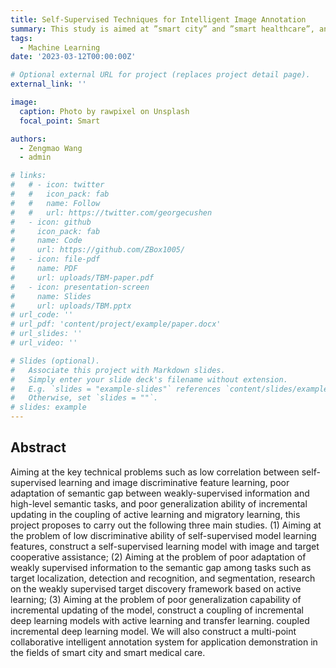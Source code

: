 ```yaml
---
title: Self-Supervised Techniques for Intelligent Image Annotation
summary: This study is aimed at ”smart city” and ”smart healthcare”, and is committed to achieving or even surpassing the performance of a large number of labeled images by using only image-level annotations or unlabeled images.
tags:
  - Machine Learning
date: '2023-03-12T00:00:00Z'

# Optional external URL for project (replaces project detail page).
external_link: ''

image:
  caption: Photo by rawpixel on Unsplash
  focal_point: Smart

authors:
  - Zengmao Wang
  - admin

# links:
#   # - icon: twitter
#   #   icon_pack: fab
#   #   name: Follow
#   #   url: https://twitter.com/georgecushen
#   - icon: github
#     icon_pack: fab
#     name: Code
#     url: https://github.com/ZBox1005/
#   - icon: file-pdf
#     name: PDF
#     url: uploads/TBM-paper.pdf
#   - icon: presentation-screen
#     name: Slides
#     url: uploads/TBM.pptx
# url_code: ''
# url_pdf: 'content/project/example/paper.docx'
# url_slides: ''
# url_video: ''

# Slides (optional).
#   Associate this project with Markdown slides.
#   Simply enter your slide deck's filename without extension.
#   E.g. `slides = "example-slides"` references `content/slides/example-slides.md`.
#   Otherwise, set `slides = ""`.
# slides: example
---
```

## Abstract

Aiming at the key technical problems such as low correlation between self-supervised learning and image discriminative feature learning, poor adaptation of semantic gap between weakly-supervised information and high-level semantic tasks, and poor generalization ability of incremental updating in the coupling of active learning and migratory learning, this project proposes to carry out the following three main studies. (1) Aiming at the problem of low discriminative ability of self-supervised model learning features, construct a self-supervised learning model with image and target cooperative assistance; (2) Aiming at the problem of poor adaptation of weakly supervised information to the semantic gap among tasks such as target localization, detection and recognition, and segmentation, research on the weakly supervised target discovery framework based on active learning; (3) Aiming at the problem of poor generalization capability of incremental updating of the model, construct a coupling of incremental deep learning models with active learning and transfer learning. coupled incremental deep learning model. We will also construct a multi-point collaborative intelligent annotation system for application demonstration in the fields of smart city and smart medical care.
